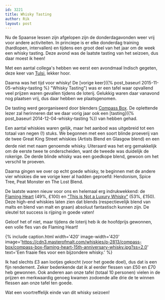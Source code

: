 ```yaml
---
id: 3221
title: Whisky Tasting
author: Rik
layout: post
---
```

Nu de Spaanse lessen zijn afgelopen zijn de donderdagavonden weer vrij voor andere activiteiten. In princiepe is er elke donderdag training (hardlopen, intervallen) en tijdens een groot deel van het jaar om de week een whisky tasting. Deze avond was de laatste tasting van het seizoen, dus daar moest ik heen!

Met een aantal collega's hebben we eerst een avondmaal Indisch gegeten, deze keer van [Tulsi](http://www.tripadvisor.co.uk/Restaurant_Review-g186533-d7933367-Reviews-Tulsi-St_Andrews_Fife_Scotland.html), lekker hoor.

Daarna was het tijd voor whisky! De [vorige keer]({% post_baseurl 2015-11-05-whisky-tasting %} "Whisky Tasting") was er een tafel waar opvallend veel prijzen waren gevallen tijdens de loterij. Gelukkig waren daar vanavond nog plaatsen vrij, dus daar hebben we plaatsgenomen.

De tasting werd georganiseerd door blenders [Compass Box](http://www.compassboxwhisky.com/index.php). De oplettende lezer zal herinneren dat we daar vorig jaar ook een [tasting]({% post_baseurl 2014-12-04-whisky-tasting %}) van hebben gehad.

Een aantal whiskies waren gelijk, maar het aanbod was uitgebreid tot een totaal van negen (!) stuks. We begonnen met een soort blinde proeverij van de twee Great King Street whiskies (Artists Blend en Glasgow blend) en een derde niet met naam genoemde whisky. Uiteraard was het erg gemakkelijk om de eerste twee te onderscheiden, want de tweede was duidelijk de rokerige. De derde blinde whisky was een goedkope blend, gewoon om het verschil te proeven.

Daarna gingen we over op echt goede whisky, te beginnen met de andere vier whiskies die we vorige keer al hadden geproefd: Hendonism, Spice Tree, Peat Monster en The Lost Blend.

De laatste waren nieuw voor ons en helemaal erg indrukwekkend: de [Flaming Heart](https://www.masterofmalt.com/whiskies/compass-box/compass-box-flaming-heart-15th-anniversary-whisky/) (49%, £100) en ["This is Not a Luxury Whisky"](https://www.masterofmalt.com/whiskies/compass-box/compass-box-this-is-not-a-luxury-whisky/) (53%, £150). Deze high-end whiskies laten zien dat blends (respectievelijk blend van malts en blend van malt en graan) absoluut fantastisch kunnen zijn. De sleutel tot success is rijping in goede vaten!

Geloof het of niet, maar tijdens de loterij heb ik de hoofdprijs gewonnen, een volle fles van de Flaming Heart!

{% include caption.html
    width='420'
    image-width='420'
    image='https://cdn3.masterofmalt.com/whiskies/p-2813/compass-box/compass-box-flaming-heart-15th-anniversary-whisky.jpg?ss=2.0'
    text='Een fraaie fles voor een bijzondere whisky.'
%}

Ik had slechts £3 aan lootjes gekocht (voor het goede doel), dus dat is een fijn rendement. Zeker bedenkende dat ik al eerder flessen van £50 en £70 heb gewonnen. Ook anderen aan onze tafel (totaal 10 personen) vielen in de prijzen en merkwaardig genoeg kwamen zodoende alle drie de te winnen flessen aan onze tafel ten goede.

Wat een voortreffelijk einde van dit whisky seizoen!